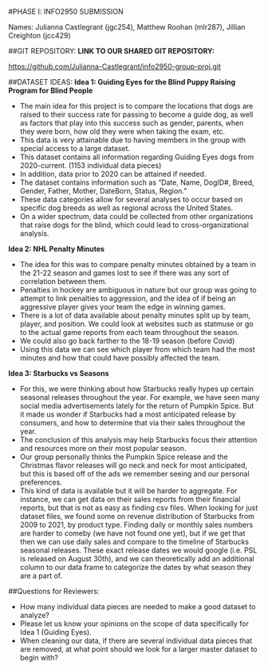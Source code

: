 #PHASE I: INFO2950 SUBMISSION

Names: Julianna Castlegrant (jgc254), Matthew Roohan (mlr287), Jillian Creighton (jcc429)

##GIT REPOSITORY:
**LINK TO OUR SHARED GIT REPOSITORY:**

https://github.com/Julianna-Castlegrant/info2950-group-proj.git

##DATASET IDEAS:
 **Idea 1: Guiding Eyes for the Blind Puppy Raising Program for Blind People**
* The main idea for this project is to compare the locations that dogs are raised to their success rate for passing to become a guide dog, as well as factors that play into this success such as gender, parents, when they were born, how old they were when taking the exam, etc.
* This data is very attainable due to having members in the group with special access to a large dataset.
* This dataset contains all information regarding Guiding Eyes dogs from 2020-current. (1153 individual data pieces) 
* In addition, data prior to 2020 can be attained if needed.
* The dataset contains information such as “Date, Name, DogID#, Breed, Gender, Father, Mother, DateBorn, Status, Region.”
* These data categories allow for several analyses to occur based on specific dog breeds as well as regional across the United States.
* On a wider spectrum, data could be collected from other organizations that raise dogs for the blind, which could lead to cross-organizational analysis.

**Idea 2: NHL Penalty Minutes**
* The idea for this was to compare penalty minutes obtained by a team in the 21-22 season and games lost to see if there was any sort of correlation between them.
* Penalties in hockey are ambiguous in nature but our group was going to attempt to link penalties to aggression, and the idea of if being an aggressive player gives your team the edge in winning games.
* There is a lot of data available about penalty minutes split up by team, player, and position. We could look at websites such as statmuse or go to the actual game reports from each team throughout the season.
* We could also go back farther to the 18-19 season (before Covid)
* Using this data we can see which player from which team had the most minutes and how that could have possibly affected the team.

**Idea 3: Starbucks vs Seasons**
 * For this, we were thinking about how Starbucks really hypes up certain seasonal releases throughout the year. For example, we have seen many social media advertisements lately for the return of Pumpkin Spice. But it made us wonder if Starbucks had a most anticipated release by consumers, and how to determine that via their sales throughout the year.
* The conclusion of this analysis may help Starbucks focus their attention and resources more on their most popular season.
* Our group personally thinks the Pumpkin Spice release and the Christmas flavor releases will go neck and neck for most anticipated, but this is based off of the ads we remember seeing and our personal preferences.
* This kind of data is available but it will be harder to aggregate. For instance, we can get data on their sales reports from their financial reports, but that is not as easy as finding csv files. When looking for just dataset files, we found some on revenue distribution of Starbucks from 2009 to 2021, by product type. Finding daily or monthly sales numbers are harder to comeby (we have not found one yet), but if we get that then we can use daily sales and compare to the timeline of Starbucks seasonal releases. These exact release dates we would google (i.e. PSL is released on August 30th), and we can theoretically add an additional column to our data frame to categorize the dates by what season they are a part of.

##Questions for Reviewers:
* How many individual data pieces are needed to make a good dataset to analyze?
* Please let us know your opinions on the scope of data specifically for Idea 1 (Guiding Eyes).
* When cleaning our data, if there are several individual data pieces that are removed, at what point should we look for a larger master dataset to begin with?
